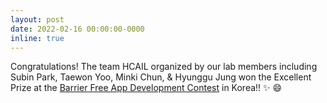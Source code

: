 ```yaml
---
layout: post
date: 2022-02-16 00:00:00-0000
inline: true
---
```



Congratulations! The team HCAIL organized by our lab members
including Subin Park,
Taewon ­Yoo, Minki Chun, & Hyunggu Jung won the Excellent Prize at the
<a href="https://en.wikipedia.org/wiki/Cold-pressed_juice">Barrier Free App Development Contest</a> in Korea!! :sparkles: :smile:
